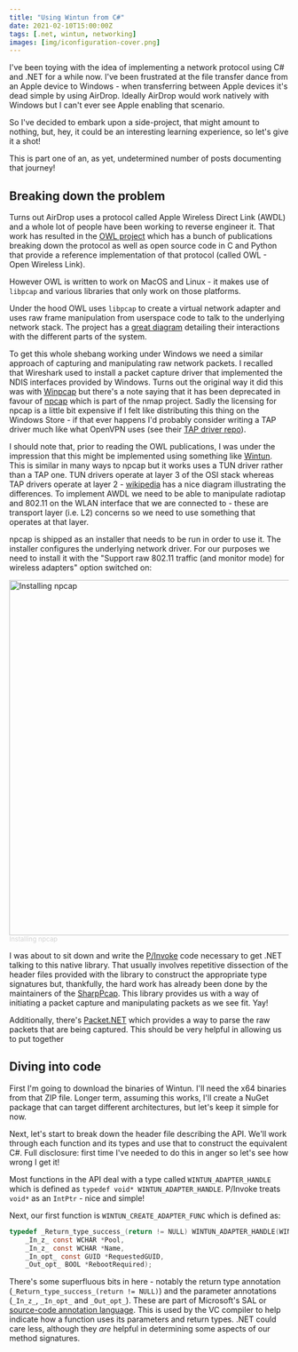```yaml
---
title: "Using Wintun from C#"
date: 2021-02-10T15:00:00Z
tags: [.net, wintun, networking]
images: [img/iconfiguration-cover.png]
---
```


I've been toying with the idea of implementing a network protocol using C# and .NET for a while now. I've been frustrated at the file transfer dance from an Apple device to Windows - when transferring between Apple devices it's dead simple by using AirDrop. Ideally AirDrop would work natively with Windows but I can't ever see Apple enabling that scenario.

So I've decided to embark upon a side-project, that might amount to nothing, but, hey, it could be an interesting learning experience, so let's give it a shot!

This is part one of an, as yet, undetermined number of posts documenting that journey!

## Breaking down the problem

Turns out AirDrop uses a protocol called Apple Wireless Direct Link (AWDL) and a whole lot of people have been working to reverse engineer it. That work has resulted in the [OWL project](https://owlink.org) which has a bunch of publications breaking down the protocol as well as open source code in C and Python that provide a reference implementation of that protocol (called OWL - Open Wireless Link).

However OWL is written to work on MacOS and Linux - it makes use of `libpcap` and various libraries that only work on those platforms.

Under the hood OWL uses `libpcap` to create a virtual network adapter and uses raw frame manipulation from userspace code to talk to the underlying network stack. The project has a [great diagram](https://github.com/seemoo-lab/owl#architecture) detailing their interactions with the different parts of the system.

To get this whole shebang working under Windows we need a similar approach of capturing and manipulating raw network packets. I recalled that Wireshark used to install a packet capture driver that implemented the NDIS interfaces provided by Windows. Turns out the original way it did this was with [Winpcap](https://www.winpcap.org/) but there's a note saying that it has been deprecated in favour of [npcap](https://nmap.org/npcap/) which is part of the nmap project. Sadly the licensing for npcap is a little bit expensive if I felt like distributing this thing on the Windows Store - if that ever happens I'd probably consider writing a TAP driver much like what OpenVPN uses (see their [TAP driver repo](https://github.com/OpenVPN/tap-windows6)).

I should note that, prior to reading the OWL publications, I was under the impression that this might be implemented using something like [Wintun](https://www.wintun.net). This is similar in many ways to npcap but it works uses a TUN driver rather than a TAP one. TUN drivers operate at layer 3 of the OSI stack whereas TAP drivers operate at layer 2 - [wikipedia](https://en.wikipedia.org/wiki/TUN/TAP) has a nice diagram illustrating the differences. To implement AWDL we need to be able to manipulate radiotap and 802.11 on the WLAN interface that we are connected to - these are transport layer (i.e. L2) concerns so we need to use something that operates at that layer.

npcap is shipped as an installer that needs to be run in order to use it. The installer configures the underlying network driver. For our purposes we need to install it with the "Support raw 802.11 traffic (and monitor mode) for wireless adapters" option switched on:

<img src="/img/managed-npcap-1.png" width=640 alt="Installing npcap"><br/>
<sub style="color:lightgray">Installing npcap</sub>

I was about to sit down and write the [P/Invoke](https://docs.microsoft.com/en-us/dotnet/standard/native-interop/pinvoke) code necessary to get .NET talking to this native library. That usually involves repetitive dissection of the header files provided with the library to construct the appropriate type signatures but, thankfully, the hard work has already been done by the maintainers of the [SharpPcap](https://github.com/chmorgan/sharppcap). This library provides us with a way of initiating a packet capture and manipulating packets as we see fit. Yay!

Additionally, there's [Packet.NET](https://github.com/chmorgan/packetnet) which provides a way to parse the raw packets that are being captured. This should be very helpful in allowing us to put together 

## Diving into code

First I'm going to download the binaries of Wintun.  I'll need the x64 binaries from that ZIP file. Longer term, assuming this works, I'll create a NuGet package that can target different architectures, but let's keep it simple for now.

Next, let's start to break down the header file describing the API. We'll work through each function and its types and use that to construct the equivalent C#. Full disclosure: first time I've needed to do this in anger so let's see how wrong I get it!

Most functions in the API deal with a type called `WINTUN_ADAPTER_HANDLE` which is defined as `typedef void* WINTUN_ADAPTER_HANDLE`. P/Invoke  treats `void*` as an `IntPtr` - nice and simple!

Next, our first function is `WINTUN_CREATE_ADAPTER_FUNC` which is defined as:

```c
typedef _Return_type_success_(return != NULL) WINTUN_ADAPTER_HANDLE(WINAPI *WINTUN_CREATE_ADAPTER_FUNC)(
    _In_z_ const WCHAR *Pool,
    _In_z_ const WCHAR *Name,
    _In_opt_ const GUID *RequestedGUID,
    _Out_opt_ BOOL *RebootRequired);
```

There's some superfluous bits in here - notably the return type annotation (`_Return_type_success_(return != NULL)`) and the parameter   annotations (`_In_z_`,  `_In_opt_` and `_Out_opt_`). These are part of Microsoft's SAL or [source-code annotation language](https://docs.microsoft.com/en-us/cpp/c-runtime-library/sal-annotations?view=msvc-160). This is used by the VC compiler to help indicate how a function uses its parameters and return types. .NET could care less, although they _are_ helpful in determining some aspects of our method signatures.








